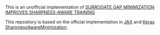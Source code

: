 This is an unofficial implementation of [SURROGATE GAP MINIMIZATION IMPROVES SHARPNESS-AWARE TRAINING](https://openreview.net/pdf?id=edONMAnhLu-)



This repository is based on the official implementation in [JAX](link) and [Keras SharpnessAwareMinimization](https://www.tensorflow.org/api_docs/python/tf/keras/models/experimental/SharpnessAwareMinimization).